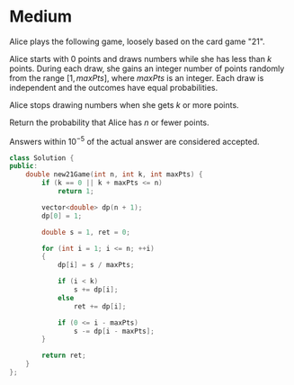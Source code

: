 # Medium

Alice plays the following game, loosely based on the card game "21".

Alice starts with $0$ points and draws numbers while she has less than $k$ points. During each draw, she gains an integer number of points randomly from the range $[1, maxPts]$, where $maxPts$ is an integer. Each draw is independent and the outcomes have equal probabilities.

Alice stops drawing numbers when she gets $k$ or more points.

Return the probability that Alice has $n$ or fewer points.

Answers within $10^{-5}$ of the actual answer are considered accepted.

```cpp
class Solution {
public:
    double new21Game(int n, int k, int maxPts) {
        if (k == 0 || k + maxPts <= n)
            return 1;

        vector<double> dp(n + 1);
        dp[0] = 1;

        double s = 1, ret = 0;

        for (int i = 1; i <= n; ++i)
        {
            dp[i] = s / maxPts;

            if (i < k)
                s += dp[i];
            else
                ret += dp[i];

            if (0 <= i - maxPts)
                s -= dp[i - maxPts];
        }

        return ret;
    }
};
```
